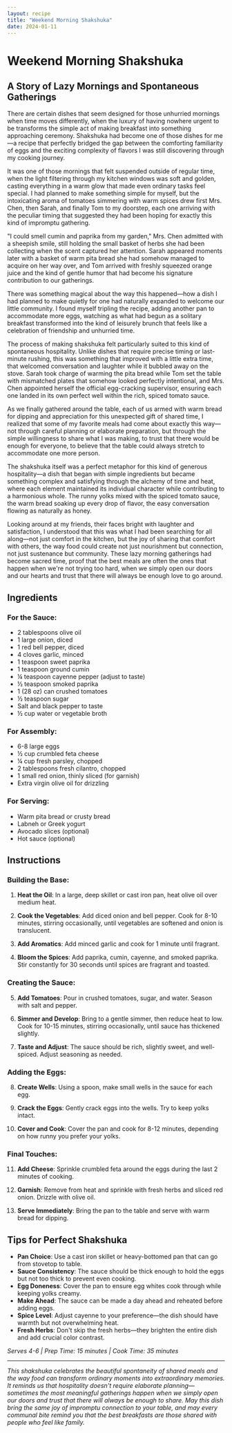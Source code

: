 ```yaml
---
layout: recipe
title: "Weekend Morning Shakshuka"
date: 2024-01-11
---
```


# Weekend Morning Shakshuka

## A Story of Lazy Mornings and Spontaneous Gatherings

There are certain dishes that seem designed for those unhurried mornings when time moves differently, when the luxury of having nowhere urgent to be transforms the simple act of making breakfast into something approaching ceremony. Shakshuka had become one of those dishes for me—a recipe that perfectly bridged the gap between the comforting familiarity of eggs and the exciting complexity of flavors I was still discovering through my cooking journey.

It was one of those mornings that felt suspended outside of regular time, when the light filtering through my kitchen windows was soft and golden, casting everything in a warm glow that made even ordinary tasks feel special. I had planned to make something simple for myself, but the intoxicating aroma of tomatoes simmering with warm spices drew first Mrs. Chen, then Sarah, and finally Tom to my doorstep, each one arriving with the peculiar timing that suggested they had been hoping for exactly this kind of impromptu gathering.

"I could smell cumin and paprika from my garden," Mrs. Chen admitted with a sheepish smile, still holding the small basket of herbs she had been collecting when the scent captured her attention. Sarah appeared moments later with a basket of warm pita bread she had somehow managed to acquire on her way over, and Tom arrived with freshly squeezed orange juice and the kind of gentle humor that had become his signature contribution to our gatherings.

There was something magical about the way this happened—how a dish I had planned to make quietly for one had naturally expanded to welcome our little community. I found myself tripling the recipe, adding another pan to accommodate more eggs, watching as what had begun as a solitary breakfast transformed into the kind of leisurely brunch that feels like a celebration of friendship and unhurried time.

The process of making shakshuka felt particularly suited to this kind of spontaneous hospitality. Unlike dishes that require precise timing or last-minute rushing, this was something that improved with a little extra time, that welcomed conversation and laughter while it bubbled away on the stove. Sarah took charge of warming the pita bread while Tom set the table with mismatched plates that somehow looked perfectly intentional, and Mrs. Chen appointed herself the official egg-cracking supervisor, ensuring each one landed in its own perfect well within the rich, spiced tomato sauce.

As we finally gathered around the table, each of us armed with warm bread for dipping and appreciation for this unexpected gift of shared time, I realized that some of my favorite meals had come about exactly this way—not through careful planning or elaborate preparation, but through the simple willingness to share what I was making, to trust that there would be enough for everyone, to believe that the table could always stretch to accommodate one more person.

The shakshuka itself was a perfect metaphor for this kind of generous hospitality—a dish that began with simple ingredients but became something complex and satisfying through the alchemy of time and heat, where each element maintained its individual character while contributing to a harmonious whole. The runny yolks mixed with the spiced tomato sauce, the warm bread soaking up every drop of flavor, the easy conversation flowing as naturally as honey.

Looking around at my friends, their faces bright with laughter and satisfaction, I understood that this was what I had been searching for all along—not just comfort in the kitchen, but the joy of sharing that comfort with others, the way food could create not just nourishment but connection, not just sustenance but community. These lazy morning gatherings had become sacred time, proof that the best meals are often the ones that happen when we're not trying too hard, when we simply open our doors and our hearts and trust that there will always be enough love to go around.

## Ingredients

### For the Sauce:
- 2 tablespoons olive oil
- 1 large onion, diced
- 1 red bell pepper, diced
- 4 cloves garlic, minced
- 1 teaspoon sweet paprika
- 1 teaspoon ground cumin
- ¼ teaspoon cayenne pepper (adjust to taste)
- ½ teaspoon smoked paprika
- 1 (28 oz) can crushed tomatoes
- ½ teaspoon sugar
- Salt and black pepper to taste
- ½ cup water or vegetable broth

### For Assembly:
- 6-8 large eggs
- ½ cup crumbled feta cheese
- ¼ cup fresh parsley, chopped
- 2 tablespoons fresh cilantro, chopped
- 1 small red onion, thinly sliced (for garnish)
- Extra virgin olive oil for drizzling

### For Serving:
- Warm pita bread or crusty bread
- Labneh or Greek yogurt
- Avocado slices (optional)
- Hot sauce (optional)

## Instructions

### Building the Base:
1. **Heat the Oil**: In a large, deep skillet or cast iron pan, heat olive oil over medium heat.

2. **Cook the Vegetables**: Add diced onion and bell pepper. Cook for 8-10 minutes, stirring occasionally, until vegetables are softened and onion is translucent.

3. **Add Aromatics**: Add minced garlic and cook for 1 minute until fragrant.

4. **Bloom the Spices**: Add paprika, cumin, cayenne, and smoked paprika. Stir constantly for 30 seconds until spices are fragrant and toasted.

### Creating the Sauce:
5. **Add Tomatoes**: Pour in crushed tomatoes, sugar, and water. Season with salt and pepper.

6. **Simmer and Develop**: Bring to a gentle simmer, then reduce heat to low. Cook for 10-15 minutes, stirring occasionally, until sauce has thickened slightly.

7. **Taste and Adjust**: The sauce should be rich, slightly sweet, and well-spiced. Adjust seasoning as needed.

### Adding the Eggs:
8. **Create Wells**: Using a spoon, make small wells in the sauce for each egg.

9. **Crack the Eggs**: Gently crack eggs into the wells. Try to keep yolks intact.

10. **Cover and Cook**: Cover the pan and cook for 8-12 minutes, depending on how runny you prefer your yolks.

### Final Touches:
11. **Add Cheese**: Sprinkle crumbled feta around the eggs during the last 2 minutes of cooking.

12. **Garnish**: Remove from heat and sprinkle with fresh herbs and sliced red onion. Drizzle with olive oil.

13. **Serve Immediately**: Bring the pan to the table and serve with warm bread for dipping.

## Tips for Perfect Shakshuka

- **Pan Choice**: Use a cast iron skillet or heavy-bottomed pan that can go from stovetop to table.
- **Sauce Consistency**: The sauce should be thick enough to hold the eggs but not too thick to prevent even cooking.
- **Egg Doneness**: Cover the pan to ensure egg whites cook through while keeping yolks creamy.
- **Make Ahead**: The sauce can be made a day ahead and reheated before adding eggs.
- **Spice Level**: Adjust cayenne to your preference—the dish should have warmth but not overwhelming heat.
- **Fresh Herbs**: Don't skip the fresh herbs—they brighten the entire dish and add crucial color contrast.

*Serves 4-6 | Prep Time: 15 minutes | Cook Time: 35 minutes*

---

*This shakshuka celebrates the beautiful spontaneity of shared meals and the way food can transform ordinary moments into extraordinary memories. It reminds us that hospitality doesn't require elaborate planning—sometimes the most meaningful gatherings happen when we simply open our doors and trust that there will always be enough to share. May this dish bring the same joy of impromptu connection to your table, and may every communal bite remind you that the best breakfasts are those shared with people who feel like family.*